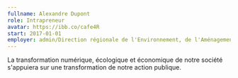 ```yaml
---
fullname: Alexandre Dupont
role: Intrapreneur
avatar: https://ibb.co/cafe4R
start: 2017-01-01
employer: admin/Direction régionale de l'Environnement, de l'Aménagement et du Logement (DREAL)
---
```


La transformation numérique, écologique  et économique de notre société s'appuiera sur une transformation de notre action publique.
